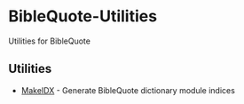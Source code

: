 # BibleQuote-Utilities
Utilities for BibleQuote

## Utilities

- [MakeIDX](./MakeIdx) - Generate BibleQuote dictionary module indices
